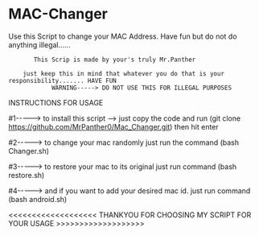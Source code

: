 # MAC-Changer
Use this Script to change your MAC Address. Have fun but do not do anything illegal......

           This Scrip is made by your's truly Mr.Panther

        just keep this in mind that whatever you do that is your responsibility....... HAVE FUN
                WARNING-----> DO NOT USE THIS FOR ILLEGAL PURPOSES

 INSTRUCTIONS FOR USAGE

  #1----->  to install this script --> just copy the code and run (git clone https://github.com/MrPanther0/Mac_Changer.git) 
               then hit enter


  #2----->  to change your mac randomly just run the command (bash Changer.sh)

  #3-----> to restore your mac to its original just run command (bash restore.sh)
  
  #4-----> and if you want to add your desired mac id. just run command (bash android.sh)
        
  
  
  <<<<<<<<<<<<<<<<<<< THANKYOU FOR CHOOSING MY SCRIPT FOR YOUR USAGE >>>>>>>>>>>>>>>>>>>


